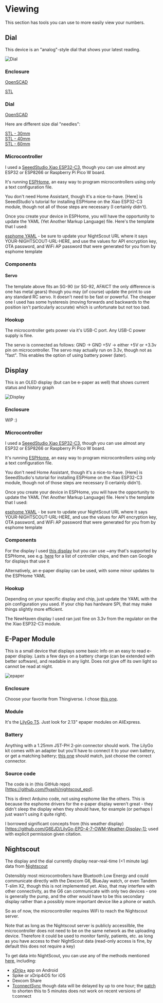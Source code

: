 # Viewing

This section has tools you can use to more easily view your numbers.

## Dial

This device is an "analog"-style dial that shows your latest reading.

<!-- ![Dial](https://bucket.diyabetes.org/Dial.jpg) -->
<img alt="Dial" src="https://bucket.diyabetes.org/Dial.jpg" style="max-width: 50%;">

### Enclosure

[OpenSCAD](/data/servo_holder.scad)

[STL](/data/servo_holder_2_5mm.stl)

### Dial

[OpenSCAD](/data/servo_arm.scad)

Here are different size dial "needles":

[STL - 30mm](/data/servo_arm_30.stl)  
[STL - 40mm](/data/servo_arm_40.stl)  
[STL - 60mm](/data/servo_arm_60.stl)

### Microcontroller

I used a [SeeedStudio Xiao ESP32-C3](https://www.seeedstudio.com/Seeed-XIAO-ESP32C3-p-5431.html), though you can use almost any ESP32 or ESP8266 or Raspberry Pi Pico W board.

It's running [ESPHome](https://esphome.io/), an easy way to program microcontrollers using only a text configuration file.

You don't need Home Assistant, though it's a nice-to-have. [Here] is SeeedStudio's tutorial for installing ESPHome on the Xiao ESP32-C3 module, though not all of those steps are necessary (I certainly didn't).

Once you create your device in ESPHome, you will have the opportunity to update the YAML (Yet Another Markup Language) file. Here's the template that I used:

[esphome YAML](/data/esp32c3-servodial.yaml) - be sure to update your NightScout URL where it says YOUR-NIGHTSCOUT-URL-HERE, and use the values for API encryption key, OTA password, and WiFi AP password that were generated for you from by esphome template

### Components

#### Servo

The template above fits an SG-90 (or SG-92, AFAICT the only difference is one has metal gears) though you may (of course) update the print to use any standard RC servo. It doesn't need to be fast or powerful. The cheaper one I used has some hysteresis (moving forwards and backwards to the position isn't particularly accurate) which is unfortunate but not too bad.

### Hookup

The microcontroller gets power via it's USB-C port. Any USB-C power supply is fine.

The servo is connected as follows:
GND -> GND
+5V -> either +5V or +3.3v pin on microcontroller. The servo may actually run on 3.3v, though not as "fast". This enables the option of using battery power (later).

## Display

This is an OLED display (but can be e-paper as well) that shows current status and history graph

<!-- ![Display](https://bucket.diyabetes.org/Display.jpg) -->
<img alt="Display" src="https://bucket.diyabetes.org/Display.jpg" style="max-width: 50%;">

### Enclosure

WIP :)

### Microcontroller

I used a [SeeedStudio Xiao ESP32-C3](https://www.seeedstudio.com/Seeed-XIAO-ESP32C3-p-5431.html), though you can use almost any ESP32 or ESP8266 or Raspberry Pi Pico W board.

It's running [ESPHome](https://esphome.io/), an easy way to program microcontrollers using only a text configuration file.

You don't need Home Assistant, though it's a nice-to-have. [Here] is SeeedStudio's tutorial for installing ESPHome on the Xiao ESP32-C3 module, though not of those steps are necessary (I certainly didn't).

Once you create your device in ESPHome, you will have the opportunity to update the YAML (Yet Another Markup Language) file. Here's the template that I used:

[esphome YAML](/data/esp32c3-display.yaml) - be sure to update your NightScout URL where it says YOUR-NIGHTSCOUT-URL-HERE, and use the values for API encryption key, OTA password, and WiFi AP password that were generated for you from by esphome template

### Components

For the display I used [this display](https://newhavendisplay.com/3-12-inch-blue-graphic-oled-module/) but you can use ~any that's supported by ESPHome, see e.g. [here](https://esphome.io/components/display/index.html#see-also) for a list of controller chips, and then can Google for displays that use it

Alternatively, an e-paper display can be used, with some minor updates to the ESPHome YAML

### Hookup

Depending on your specific display and chip, just update the YAML with the pin configuration you used. If your chip has hardware SPI, that may make things slightly more efficient.

The NewHaven display I used ran just fine on 3.3v from the regulator on the the Xiao ESP32-C3 module.

## E-Paper Module

This is a small device that displays some basic info on an easy to read e-paper display. Lasts a few days on a battery charge (can be extended with better software), and readable in any light. Does not give off its own light so cannot be read at night.

<img alt="epaper" src="https://bucket.diyabetes.org/EPaperModule.jpg" style="max-width: 50%;">

### Enclosure

Choose your favorite from Thingiverse. I chose [this one](https://www.thingiverse.com/thing:4055993).

### Module

It's the [LilyGo T5](https://www.lilygo.cc/products/t5-v2-3-1?variant=42366871666869). Just look for 2.13" epaper modules on AliExpress.

### Battery

Anything with a 1.25mm JST-PH 2-pin connector should work. The LilyGo kit comes with an adapter but you'll have to connect it to your own battery, or get a matching battery; [this one](https://www.aliexpress.us/item/2255799965175200.html) should match, just choose the correct connector.

### Source code

The code is in (this GitHub repo)[https://github.com/flyashi/nightscout_epd].

This is direct Arduino code, not using esphome like the others. This is because the esphome drivers for the e-paper display weren't great - they didn't sleep the display when they should have, for example (or perhaps I just wasn't using it quite right).

I borrowed significant concepts from (this weather display)[https://github.com/G6EJD/LilyGo-EPD-4-7-OWM-Weather-Display-1]; used with explicit permission given citation.

## Nightscout

The display and the dial currently display near-real-time (<1 minute lag) data from [Nightscout](http://www.nightscout.info/)

Ostensibly most microcontrollers have Bluetooth Low Energy and could communicate directly with the Dexcom G6, BlueJay watch, or even Tandem T-slim X2, though this is not implemented yet. Also, that may interfere with other connectivity, as the G6 can communicate with only two devices - one is generally the pump, and the other would have to be this secondary display rather than a possibly more important device like a phone or watch.

So as of now, the microcontroller requires WiFi to reach the Nightscout server.

Note that as long as the Nightscout server is publicly accessilble, the microcontroller does not need to be on the same network as the uploading device. Therefore it could be used to monitor family, patients, etc. as long as you have access to their NightScout data (read-only access is fine, by default this does not require a key)

To get data into NightScout, you can use any of the methods mentioned [here](https://nightscout.github.io/uploader/setup/), including:

- [xDrip+](https://xdrip.readthedocs.io/) app on Android
- Spike or xDrip4iOS for iOS
- Dexcom Share
- [TconnectSync](https://github.com/jwoglom/tconnectsync) though data will be delayed by up to one hour; the [patch](https://github.com/jwoglom/tconnectpatcher) to shorten this to 5 minutes does not work on recent versions of t:connect
